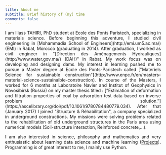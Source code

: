 ```yaml
---
title: About me
subtitle: Brief history of (my) time
comments: false
---
```


<div style="text-align: justify">
I am Iliass TAHIRI, PhD student at Ecole des Ponts Paristech, specializing in materials science. Before beginning this adventure, I studied civil engineering in [Mohammadia School of Engineers](http://emi.um5.ac.ma/) (EMI) in Rabat, Morocco (graduating in 2014). After graduation, I worked as civil engineer in "[Direction des Aménagements Hydrauliques](http://www.water.gov.ma/) (DAH)" in Rabat. My work focus was on developing and designing dams. My interest in learning pushed me to pursue a Master degree at Ecole des Ponts-Paristech called ["Materiels Science for sustainable construction"](http://www.enpc.fr/en/masters-material-science-sustainaible-construction). In course of the Masters, I worked for 6 months at Laboratoire Navier and Institut of Geophysics in Novosibirsk (Russia) on my master thesis titled : ["Estimation of deformation and filtration properties of coal by adsorption test data based on inverse problem solution."](https://ascelibrary.org/doi/pdf/10.1061/9780784480779.034).
After that (January 2017) I joined "Structure & Réhabilitation", a company specialized in underground constructions. My missions were solving problems related to the rehabilitation of old underground structures in the Paris area using numerical models (Soil-structure interaction, Reinforced concrete,...).

I am also interested in science, philosophy and mathematics and very enthusiastic about learning data science and machine learning ([Projects](https://www.kaggle.com/tiliass)). Programming is of great interest to me, I mainly use Python.
<div>
